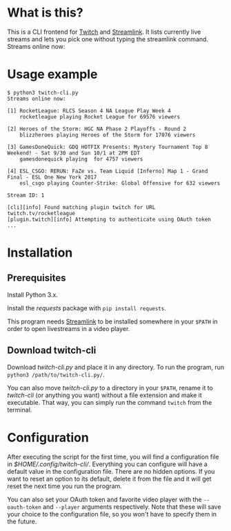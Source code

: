 # What is this?

This is a CLI frontend for [Twitch](https://www.twitch.tv) and
[Streamlink](https://github.com/streamlink/streamlink). It lists currently live
streams and lets you pick one without typing the streamlink command.
Streams online now:

# Usage example
```
$ python3 twitch-cli.py
Streams online now:

[1] RocketLeague: RLCS Season 4 NA League Play Week 4
    rocketleague playing Rocket League for 69576 viewers

[2] Heroes of the Storm: HGC NA Phase 2 Playoffs - Round 2
    blizzheroes playing Heroes of the Storm for 17076 viewers

[3] GamesDoneQuick: GDQ HOTFIX Presents: Mystery Tournament Top 8 Weekend! - Sat 9/30 and Sun 10/1 at 2PM EDT
    gamesdonequick playing  for 4757 viewers

[4] ESL_CSGO: RERUN: FaZe vs. Team Liquid [Inferno] Map 1 - Grand Final - ESL One New York 2017
    esl_csgo playing Counter-Strike: Global Offensive for 632 viewers

Stream ID: 1

[cli][info] Found matching plugin twitch for URL twitch.tv/rocketleague
[plugin.twitch][info] Attempting to authenticate using OAuth token
...
```

# Installation

## Prerequisites

Install Python 3.x.

Install the *requests* package with `pip install requests`.

This program needs [Streamlink](https://github.com/streamlink/streamlink) to be
installed somewhere in your `$PATH` in order to open livestreams in a video
player.

## Download twitch-cli

Download *twitch-cli.py* and place it in any directory. To run the program, run
`python3 /path/to/twitch-cli.py/`.

You can also move *twitch-cli.py* to a directory in your `$PATH`, rename it to
*twitch-cli* (or anything you want) without a file extension and make it
executable. That way, you can simply run the command `twitch` from the terminal.

# Configuration

After executing the script for the first time, you will find a configuration
file in *$HOME/.config/twitch-cli/*. Everything you can configure will have a
default value in the configuration file. There are no hidden options. If you
want to reset an option to its default, delete it from the file and it will get
reset the next time you run the program.

You can also set your OAuth token and favorite video player with the
`--oauth-token` and `--player` arguments respectively. Note that these will
save your choice to the configuration file, so you won't have to specify them
in the future.
